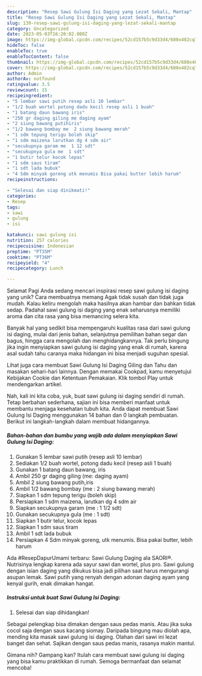 ```yaml
---
description: "Resep Sawi Gulung Isi Daging yang Lezat Sekali, Mantap"
title: "Resep Sawi Gulung Isi Daging yang Lezat Sekali, Mantap"
slug: 139-resep-sawi-gulung-isi-daging-yang-lezat-sekali-mantap
category: Uncategorized
date: 2023-05-03T16:20:02.008Z
image: https://img-global.cpcdn.com/recipes/52cd157b5c9d33d4/680x482cq70/sawi-gulung-isi-daging-foto-resep-utama.jpg
hideToc: false
enableToc: true
enableTocContent: false
thumbnail: https://img-global.cpcdn.com/recipes/52cd157b5c9d33d4/680x482cq70/sawi-gulung-isi-daging-foto-resep-utama.jpg
cover: https://img-global.cpcdn.com/recipes/52cd157b5c9d33d4/680x482cq70/sawi-gulung-isi-daging-foto-resep-utama.jpg
author: Admin
authorAv: notfound
ratingvalue: 3.5
reviewcount: 15
recipeingredient:
- "5 lembar sawi putih resep asli 10 lembar"
- "1/2 buah wortel potong dadu kecil resep asli 1 buah"
- "1 batang daun bawang iris"
- "250 gr daging giling me daging ayam"
- "2 siung bawang putihiris"
- "1/2 bawang bombay me  2 siung bawang merah"
- "1 sdm tepung terigu boleh skip"
- "1 sdm maizena larutkan dg 4 sdm air"
- "secukupnya garam me  1 12 sdt"
- "secukupnya gula me  1 sdt"
- "1 butir telur kocok lepas"
- "1 sdm saus tiram"
- "1 sdt lada bubuk"
- "4 Sdm minyak goreng utk menumis Bisa pakai butter lebih harum"
recipeinstructions:

- "Selesai dan siap dinikmati!"
categories:
- Resep
tags:
- sawi
- gulung
- isi

katakunci: sawi gulung isi 
nutrition: 257 calories
recipecuisine: Indonesian
preptime: "PT35M"
cooktime: "PT36M"
recipeyield: "4"
recipecategory: Lunch

---
```



Selamat Pagi Anda sedang mencari inspirasi resep sawi gulung isi daging yang unik? Cara membuatnya memang Agak tidak susah dan tidak juga mudah. Kalau keliru mengolah maka hasilnya akan hambar dan bahkan tidak sedap. Padahal sawi gulung isi daging yang enak seharusnya memiliki aroma dan cita rasa yang bisa memancing selera kita.


Banyak hal yang sedikit bisa mempengaruhi kualitas rasa dari sawi gulung isi daging, mulai dari jenis bahan, selanjutnya pemilihan bahan segar dan bagus, hingga cara mengolah dan menghidangkannya. Tak perlu bingung jika ingin menyiapkan sawi gulung isi daging yang enak di rumah, karena asal sudah tahu caranya maka hidangan ini bisa menjadi suguhan spesial.

Lihat juga cara membuat Sawi Gulung Isi Daging Giling dan Tahu dan masakan sehari-hari lainnya. Dengan memakai Cookpad, kamu menyetujui Kebijakan Cookie dan Ketentuan Pemakaian. Klik tombol Play untuk mendengarkan artikel.


Nah, kali ini kita coba, yuk, buat sawi gulung isi daging sendiri di rumah. Tetap berbahan sederhana, sajian ini bisa memberi manfaat untuk membantu menjaga kesehatan tubuh kita. Anda dapat membuat Sawi Gulung Isi Daging menggunakan 14 bahan dan 0 langkah pembuatan. Berikut ini langkah-langkah dalam membuat hidangannya.

<!--inarticleads1-->

##### Bahan-bahan dan bumbu yang wajib ada dalam menyiapkan Sawi Gulung Isi Daging:

1. Gunakan 5 lembar sawi putih (resep asli 10 lembar)
1. Sediakan 1/2 buah wortel, potong dadu kecil (resep asli 1 buah)
1. Gunakan 1 batang daun bawang, iris
1. Ambil 250 gr daging giling (me: daging ayam)
1. Ambil 2 siung bawang putih,iris
1. Ambil 1/2 bawang bombay (me : 2 siung bawang merah)
1. Siapkan 1 sdm tepung terigu (boleh skip)
1. Persiapkan 1 sdm maizena, larutkan dg 4 sdm air
1. Siapkan secukupnya garam (me : 1 1/2 sdt)
1. Gunakan secukupnya gula (me : 1 sdt)
1. Siapkan 1 butir telur, kocok lepas
1. Siapkan 1 sdm saus tiram
1. Ambil 1 sdt lada bubuk
1. Persiapkan 4 Sdm minyak goreng, utk menumis. Bisa pakai butter, lebih harum


Ada #ResepDapurUmami terbaru: Sawi Gulung Daging ala SAORI®. Nutrisinya lengkap karena ada sayur sawi dan wortel, plus pro. Sawi gulung dengan isian daging yang dikukus bisa jadi pilihan saat harus mengurangi asupan lemak. Sawi putih yang renyah dengan adonan daging ayam yang kenyal gurih, enak dimakan hangat. 

<!--inarticleads2-->

##### Instruksi untuk buat Sawi Gulung Isi Daging:


1. Selesai dan siap dihidangkan!

Sebagai pelengkap bisa dimakan dengan saus pedas manis. Atau jika suka cocol saja dengan saus kacang siomay. Daripada bingung mau diolah apa, mending kita masak sawi gulung isi daging. Olahan dari sawi ini lezat banget dan sehat. Sajikan dengan saus pedas manis, rasanya makin mantul. 

Gimana nih? Gampang kan? Itulah cara membuat sawi gulung isi daging yang bisa kamu praktikkan di rumah. Semoga bermanfaat dan selamat mencoba!
